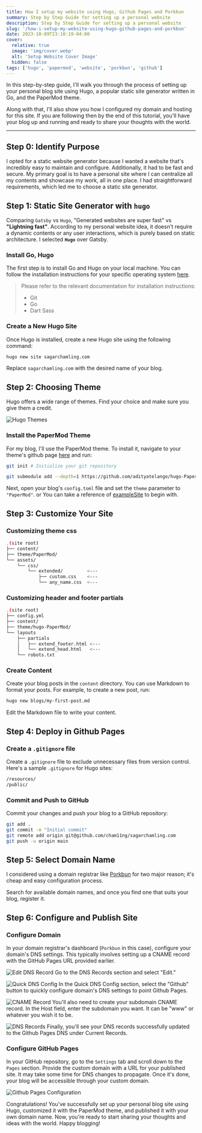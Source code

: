```yaml
---
title: How I setup my website using Hugo, Github Pages and Porkbun
summary: Step by Step Guide for setting up a personal website
description: Step by Step Guide for setting up a personal website
slug: '/how-i-setup-my-website-using-hugo-github-pages-and-porkbun'
date: 2023-10-09T23:10:19-04:00
cover:
  relative: true
  image: 'img/cover.webp'
  alt: 'Setup Website Cover Image'
  hidden: false
tags: ['hugo', 'papermod', 'website', 'porkbun', 'github']
---
```


In this step-by-step guide, I'll walk you through the process of setting up your personal blog site using Hugo, a popular static site generator written in Go, and the PaperMod theme.

Along with that, I'll also show you how I configured my domain and hosting for this site. If you are following then by the end of this tutorial, you'll have your blog up and running and ready to share your thoughts with the world.

---

## Step 0: Identify Purpose

I opted for a static website generator because I wanted a website that's incredibly easy to maintain and configure. Additionally, it had to be fast and secure. My primary goal is to have a personal site where I can centralize all my contents and showcase my work, all in one place. I had straightforward requirements, which led me to choose a static site generator.

## Step 1: Static Site Generator with `hugo`

Comparing `Gatsby` vs `Hugo`, "Generated websites are super fast" vs **"Lightning fast"**. According to my personal website idea, it doesn't require a dynamic contents or any user interactions, which is purely based on static architecture. I selected **`Hugo`** over Gatsby.

### Install Go, Hugo

The first step is to install Go and Hugo on your local machine. You can follow the installation instructions for your specific operating system [here](https://gohugo.io/getting-started/installing/).

> Please refer to the relevant documentation for installation instructions:
>
> - Git
> - Go
> - Dart Sass

### Create a New Hugo Site

Once Hugo is installed, create a new Hugo site using the following command:

```sh
hugo new site sagarchamling.com
```

Replace `sagarchamling.com` with the desired name of your blog.

## Step 2: Choosing Theme

Hugo offers a wide range of themes. Find your choice and make sure you give them a credit.

![Hugo Themes](img/hugo-themes.webp)

### Install the PaperMod Theme

For my blog, I'll use the PaperMod theme. To install it, navigate to your theme's github page [here](https://github.com/adityatelange/hugo-PaperMod/wiki/Installation) and run:

```sh
git init # Initialize your git repository

git submodule add --depth=1 https://github.com/adityatelange/hugo-PaperMod.git themes/PaperMod
```

Next, open your blog's `config.toml` file and set the `theme` parameter to `"PaperMod"`.
or
You can take a reference of [exampleSite](https://github.com/adityatelange/hugo-PaperMod/tree/exampleSite) to begin with.

## Step 3: Customize Your Site

### Customizing theme css

```sh
.(site root)
├── content/
├── theme/PaperMod/
└── assets/
    └── css/
        └── extended/         <---
            ├── custom.css    <---
            └── any_name.css  <---

```

### Customizing header and footer partials

```sh
.(site root)
├── config.yml
├── content/
├── theme/hugo-PaperMod/
└── layouts
    ├── partials
    │   ├── extend_footer.html <---
    │   └── extend_head.html   <---
    └── robots.txt

```

### Create Content

Create your blog posts in the `content` directory. You can use Markdown to format your posts. For example, to create a new post, run:

```sh
hugo new blogs/my-first-post.md
```

Edit the Markdown file to write your content.

## Step 4: Deploy in Github Pages

### Create a `.gitignore` file

Create a `.gitignore` file to exclude unnecessary files from version control. Here's a sample `.gitignore` for Hugo sites:

```sh
/resources/
/public/
```

### Commit and Push to GitHub

Commit your changes and push your blog to a GitHub repository:

```sh
git add .
git commit -m "Initial commit"
git remote add origin git@github.com/cham11ng/sagarchamling.com
git push -u origin main
```

## Step 5: Select Domain Name

I considered using a domain registrar like [Porkbun](https://porkbun.com) for two major reason; it's cheap and easy configuration process.

Search for available domain names, and once you find one that suits your blog, register it.

## Step 6: Configure and Publish Site

### Configure Domain

In your domain registrar's dashboard (`Porkbun` in this case), configure your domain's DNS settings. This typically involves setting up a CNAME record with the GitHub Pages URL provided earlier.

![Edit DNS Record](img/edit-dns-record.webp)
Go to the DNS Records section and select "Edit."

![Quick DNS Config](img/quick-dns.webp)
In the Quick DNS Config section, select the "Github" button to quickly configure domain's DNS settings to point Github Pages.

![CNAME Record](img/cname-record.webp)
You'll also need to create your subdomain CNAME record. In the Host field, enter the subdomain you want. It can be "www" or whatever you wish it to be.

![DNS Records](img/dns-records.webp)
Finally, you'll see your DNS records successfully updated to the Github Pages DNS under Current Records.

### Configure GitHub Pages

In your GitHub repository, go to the `Settings` tab and scroll down to the `Pages` section. Provide the custom domain with a URL for your published site. It may take some time for DNS changes to propagate. Once it's done, your blog will be accessible through your custom domain.

![Github Pages Configuration](img/github-pages.webp)

Congratulations! You've successfully set up your personal blog site using Hugo, customized it with the PaperMod theme, and published it with your own domain name. Now, you're ready to start sharing your thoughts and ideas with the world. Happy blogging!
